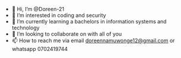 - 👋 Hi, I’m @Doreen-21
- 👀 I’m interested in coding and security 
- 🌱 I’m currently learning  a bachelors in information systems and technology 
- 💞️ I’m looking to collaborate on with all of you 
- 📫 How to reach me via email  doreennamuwonge12@gmail.com or whatsapp 0702419744

<!---
Doreen-21/Doreen-21 is a ✨ special ✨ repository because its `README.md` (this file) appears on your GitHub profile.
You can click the Preview link to take a look at your changes.
--->
